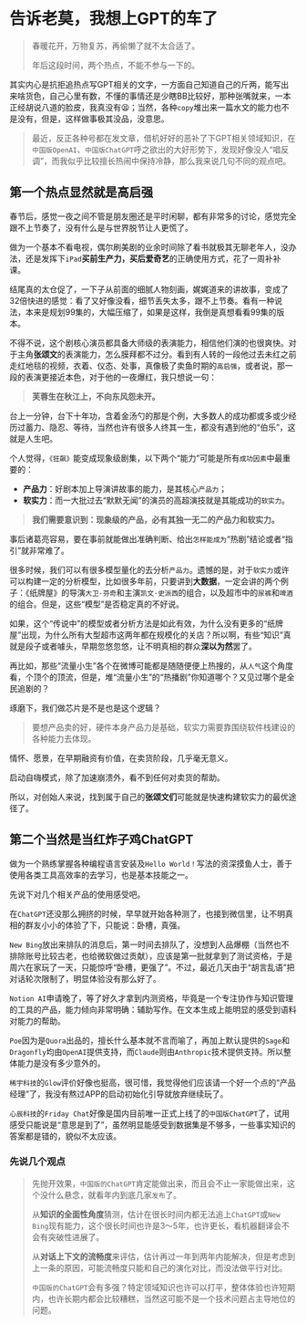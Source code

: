 # 告诉老莫，我想上GPT的车了

> 春暖花开，万物复苏，再偷懒了就不太合适了。
>
> 年后这段时间，两个热点，不能不参与一下的。

其实内心是抗拒追热点写GPT相关的文字，一方面自己知道自己的斤两，能写出来啥货色，自己心里有数，不懂的事情还是少瞎BB比较好，那种张嘴就来，一本正经胡说八道的脸皮，我真没有😫；当然，各种`copy`堆出来一篇水文的能力也不是没有，但是，这样做事极其没品，没意思。

> 最近，反正各种号都在发文章，借机好好的恶补了下GPT相关领域知识，在`中国版OpenAI`、`中国版ChatGPT`呼之欲出的大好形势下，发现好像没人“唱反调”，而我似乎比较擅长热闹中保持冷静，那么我来说几句不同的观点吧。

## 第一个热点显然就是**高启强**

春节后，感觉一夜之间不管是朋友圈还是平时闲聊，都有非常多的讨论，感觉完全跟不上节奏了，没有什么是与世界脱节让人更慌了。

做为一个基本不看电视，偶尔刷美剧的业余时间除了看书就极其无聊老年人，没办法，还是发挥下`iPad`**买前生产力，买后爱奇艺**的正确使用方式，花了一周补补课。

结尾真的太仓促了，一下子从前面的细腻人物刻画，娓娓道来的讲故事，变成了32倍快进的感觉：看了又好像没看，细节丢失太多，跟不上节奏。看有一种说法，本来是规划99集的，大幅压缩了，如果是这样，我倒是真想看看99集的版本。

不得不说，这个剧核心演员都具备大师级的表演能力，相信他们演的也很爽快。对于主角**张颂文**的表演能力，怎么膜拜都不过分。看到有人转的一段他过去未红之前走红地毯的视频，衣着、仪态、处事，真像极了卖鱼时期的`高启强`，或者说，那一段的表演更接近本色，对于他的一夜爆红，我只想说一句：

> **芙蓉生在秋江上，不向东风怨未开。**

台上一分钟，台下十年功，含着金汤勺的那是个例，大多数人的成功都或多或少经历过蓄力、隐忍、等待，当然也许有很多人终其一生，都没有遇到他的“伯乐”，这就是人生吧。

个人觉得，`《狂飙》`能变成现象级剧集，以下两个“能力”可能是所有`成功因素`中最重要的：

- **产品力**：好剧本加上导演讲故事的能力，是其核心`产品力`；
- **软实力**：而一大批过去“默默无闻”的演员的高超演技就是其能成功的`软实力`。

> **我们需要意识到：现象级的产品，必有其独一无二的产品力和软实力。**

事后诸葛亮容易，要在事前就能做出准确判断、给出`怎样能成为`“热剧”结论或者“指引”就非常难了。

很多时候，我们可以有很多模型量化的去分析`产品力`。遗憾的是，对于`软实力`或许可以构建一定的分析模型，比如很多年前，只要讲到**大数据**，一定会讲的两个例子：《纸牌屋》的导演`大卫·芬奇`和主演`凯文·史派西`的组合，以及超市中的`尿裤`和`啤酒`的组合。但是，这些“模型”是否稳定真的不好说。

如果，这个“传说中”的模型或者分析方法是如此有效，为什么没有更多的“纸牌屋”出现，为什么所有大型超市这两年都在规模化的关店？所以啊，有些“知识”真就是段子或者噱头，早期忽悠忽悠，让不明真相的群众**深以为然**罢了。

再比如，那些“流量小生”各个在微博可能都是随随便便上热搜的，从`人气`这个角度看，个顶个的顶流，但是，堆“流量小生”的“热播剧”你知道哪个？又见过哪个是全民追剧的？

琢磨下，我们做芯片是不是也是这个逻辑？

> 要想产品卖的好，硬件本身产品力是基础，软实力需要靠围绕软件栈建设的各种能力去体现。

情怀、愿景，在早期融资有价值，在卖货阶段，几乎毫无意义。

启动自嗨模式，除了加速崩溃外，看不到任何对卖货的帮助。

所以，对创始人来说，找到属于自己的**张颂文们**可能就是快速构建软实力的最优途径了。

## 第二个当然是当红炸子鸡**ChatGPT**

做为一个熟练掌握各种编程语言安装及`Hello World！`写法的资深摸鱼人士，善于使用各类工具高效率的去学习，也是基本技能之一。

先说下对几个相关产品的使用感受吧。

在`ChatGPT`还没那么拥挤的时候，早早就开始各种测了，也接到微信里，让不明真相的群友小小的体验了下，只能说：卧槽，真强。

`New Bing`放出来排队的消息后，第一时间去排队了，没想到人品爆棚（当然也不排除账号比较古老，也给微软做过贡献），应该是第一批就拿到了测试资格，于是周六在家玩了一天，只能惊呼“卧槽，更强了”。不过，最近几天由于“胡言乱语”把对话轮次限制了，明显体验没有那么好了。

`Notion AI`申请晚了，等了好久才拿到内测资格，毕竟是一个专注协作与知识管理的工具的产品，能力倾向非常明确：辅助写作。在文本生成上能明显的感受到语料对能力的帮助。

`Poe`因为是`Quora`出品的，擅长什么基本就不言而喻了，再加上默认提供的`Sage`和`Dragonfly`均由`OpenAI`提供支持，而`Claude`则由`Anthropic`技术提供支持。所以整体能力是没有多少意外的。

`稀宇科技`的`Glow`评价好像也挺高，很可惜，我觉得他们应该请一个好一个点的“产品经理”了，我没有熬过APP的启动初始化引导就放弃继续玩了。

`心辰科技`的`Friday Chat`好像是国内目前唯一正式上线了的`中国版ChatGPT`了，试用感受只能说是“意思是到了”，虽然明显能感受到数据集是不够多，一些事实知识的答案都是错的，貌似不太应该。

### 先说几个观点

> 先抛开效果，`中国版的ChatGPT`肯定能做出来，而且会不止一家能做出来，这个没什么悬念，就看年内到底几家`发布`了。
>
> 从**知识的全面性角度**猜测，估计在很长时间内都无法追上`ChatGPT`或`New Bing`现有能力，这个很长时间也许是3～5年，也许更长，看机器翻译会不会有突破性进展了。
>
> 从**对话上下文的流畅度**来评估，估计再过一年到两年内能解决，但是考虑到上一条的原因，可能流畅度只能和自己的演化对比，而没法做平行对比。
>
> `中国版的ChatGPT`会有多强？特定领域知识也许可以打平，整体体验也许短期内，也许长期内都会比较糟糕，当然这可能不是一个技术问题占主导地位的问题。

